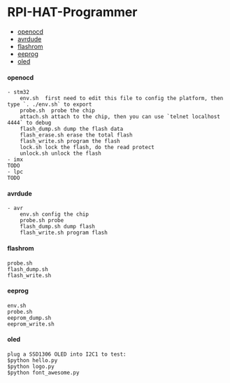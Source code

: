 # RPI-HAT-Programmer
* [openocd](#openocd)
* [avrdude](#avrdude)
* [flashrom](#flashrom)
* [eeprog](#eeprog)
* [oled](#oled)
#### openocd ####
	- stm32  
		env.sh  first need to edit this file to config the platform, then type `. ./env.sh` to export  
		probe.sh  probe the chip  
		attach.sh attach to the chip, then you can use `telnet localhost 4444` to debug
		flash_dump.sh dump the flash data  
		flash_erase.sh erase the total flash  
		flash_write.sh program the flash  
		lock.sh lock the flash, do the read protect  
		unlock.sh unlock the flash  
	- imx  
	TODO
	- lpc  
	TODO


#### avrdude ####
	- avr
		env.sh config the chip
		probe.sh probe
		flash_dump.sh dump flash
		flash_write.sh program flash
#### flashrom ####
	probe.sh 
	flash_dump.sh 
	flash_write.sh 

#### eeprog ####
	env.sh 
	probe.sh
	eeprom_dump.sh 
	eeprom_write.sh
#### oled ####
	plug a SSD1306 OLED into I2C1 to test:  
	$python hello.py
	$python logo.py
	$python font_awesome.py
